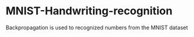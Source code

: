 # MNIST-Handwriting-recognition
Backpropagation is used to recognized numbers from the MNIST dataset
